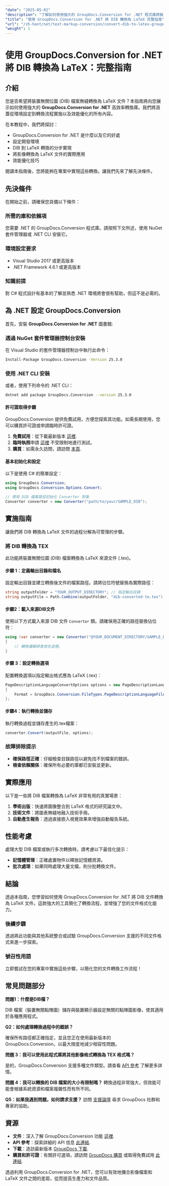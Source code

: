 ```yaml
---
"date": "2025-05-02"
"description": "了解如何使用強大的 GroupDocs.Conversion for .NET 程式庫將裝置無關位圖 (DIB) 檔案無縫轉換為 LaTeX 文件。請按照我們的逐步指南，高效實施。"
"title": "使用 GroupDocs.Conversion for .NET 將 DIB 轉換為 LaTeX 完整指南"
"url": "/zh-hant/net/text-markup-conversion/convert-dib-to-latex-groupdocs-conversion-net/"
"weight": 1
---
```


# 使用 GroupDocs.Conversion for .NET 將 DIB 轉換為 LaTeX：完整指南

## 介紹

您是否希望將裝置無關位圖 (DIB) 檔案無縫轉換為 LaTeX 文件？本指南將向您展示如何使用強大的 **GroupDocs.Conversion for .NET** 高效率轉換庫。我們將涵蓋從環境設定到轉換流程實施以及效能優化的所有內容。

在本教程中，我們將探討：
- GroupDocs.Conversion for .NET 是什麼以及它的好處
- 設定開發環境
- DIB 到 LaTeX 轉換的分步實現
- 將影像轉換為 LaTeX 文件的實際應用
- 效能優化技巧

閱讀本指南後，您將能夠在專案中實現這些轉換。讓我們先來了解先決條件。

## 先決條件

在開始之前，請確保您具備以下條件：

### 所需的庫和依賴項

您需要 .NET 的 GroupDocs.Conversion 程式庫。請按照下文所述，使用 NuGet 套件管理器或 .NET CLI 安裝它。

### 環境設定要求

- Visual Studio 2017 或更高版本
- .NET Framework 4.6.1 或更高版本

### 知識前提

對 C# 程式設計有基本的了解並熟悉 .NET 環境將會很有幫助，但這不是必需的。

## 為 .NET 設定 GroupDocs.Conversion

首先，安裝 **GroupDocs.Conversion for .NET** 圖書館:

### 透過 NuGet 套件管理器控制台安裝

在 Visual Studio 的套件管理器控制台中執行此命令：

```bash
Install-Package GroupDocs.Conversion -Version 25.3.0
```

### 使用 .NET CLI 安裝

或者，使用下列命令的 .NET CLI：

```bash
dotnet add package GroupDocs.Conversion --version 25.3.0
```

#### 許可證取得步驟

GroupDocs.Conversion 提供免費試用，方便您探索其功能。如需長期使用，您可以購買許可證或申請臨時許可證。

1. **免費試用**：從下載最新版本 [這裡](https://releases。groupdocs.com/conversion/net/).
2. **臨時執照**申請 [這裡](https://purchase.groupdocs.com/temporary-license/) 不受限制地進行測試。
3. **購買**：如需永久訪問，請訪問 [本頁](https://purchase。groupdocs.com/buy).

#### 基本初始化和設定

以下是使用 C# 的簡單設定：

```csharp
using GroupDocs.Conversion;
using GroupDocs.Conversion.Options.Convert;

// 使用 DIB 檔案路徑初始化 Converter 對象
Converter converter = new Converter("path/to/your/SAMPLE_DIB");
```

## 實施指南

讓我們將 DIB 轉換為 LaTeX 文件的過程分解為可管理的步驟。

### 將 DIB 轉換為 TEX

此功能將裝置無關位圖 (DIB) 檔案轉換為 LaTeX 來源文件 (.tex)。

#### 步驟 1：定義輸出目錄和檔名

設定輸出目錄並建立轉換後文件的檔案路徑。請將佔位符號替換為實際路徑：

```csharp
string outputFolder = "YOUR_OUTPUT_DIRECTORY"; // 指定輸出目錄
string outputFile = Path.Combine(outputFolder, "dib-converted-to.tex");
```

#### 步驟2：載入來源DIB文件

使用以下方式載入來源 DIB 文件 `Converter` 類。請確保用正確的路徑替換佔位符：

```csharp
using (var converter = new Converter("@YOUR_DOCUMENT_DIRECTORY/SAMPLE_DIB"))
{
    // 轉換邏輯將會放在這裡。
}
```

#### 步驟 3：設定轉換選項

配置轉換選項以指定輸出格式應為 LaTeX (.tex)：

```csharp
PageDescriptionLanguageConvertOptions options = new PageDescriptionLanguageConvertOptions 
{ 
    Format = GroupDocs.Conversion.FileTypes.PageDescriptionLanguageFileType.Tex 
};
```

#### 步驟4：執行轉換並儲存

執行轉換過程並儲存產生的.tex檔案：

```csharp
converter.Convert(outputFile, options);
```

### 故障排除提示

- **確保路徑正確**：仔細檢查目錄路徑以避免找不到檔案的錯誤。
- **檢查依賴關係**：確保所有必要的庫都已安裝並更新。

## 實際應用

以下是一些將 DIB 檔案轉換為 LaTeX 非常有用的真實場景：

1. **學術出版**：快速將圖像整合到 LaTeX 格式的研究論文中。
2. **技術文件**：將圖表無縫地融入技術手冊。
3. **自動產生報告**：透過直接嵌入視覺效果來增強自動報告系統。

## 性能考慮

處理大型 DIB 檔案或執行多次轉換時，請考慮以下最佳化提示：

- **記憶體管理**：正確處置物件以釋放記憶體資源。
- **批次處理**：如果同時處理大量文檔，則分批轉換文件。

## 結論

透過本指南，您學習如何使用 GroupDocs.Conversion for .NET 將 DIB 文件轉換為 LaTeX 文件。這款強大的工具簡化了轉換流程，並增強了您的文件格式化能力。

### 後續步驟

透過將此功能與其他系統整合或試驗 GroupDocs.Conversion 支援的不同文件格式來進一步探索。

### 號召性用語

立即嘗試在您的專案中實施這些步驟，以簡化您的文件轉換工作流程！

## 常見問題部分

**問題1：什麼是DIB檔？**

DIB 檔案（裝置無關點陣圖）儲存與裝置顯示器設定無關的點陣圖影像，使其適用於各種應用程式。

**Q2：如何處理轉換過程中的錯誤？**

確保所有路徑都正確指定，並且您正在使用最新版本的 GroupDocs.Conversion，以最大限度地減少相容性問題。

**問題 3：我可以使用此程式庫將其他影像格式轉換為 TEX 格式嗎？**

是的，GroupDocs.Conversion 支援多種文件類型。請查看 [API 參考](https://reference.groupdocs.com/conversion/net/) 了解更多詳情。

**問題 4：我可以轉換的 DIB 檔案的大小有限制嗎？**
轉換過程非常強大，但效能可能會根據系統資源和檔案複雜性而有所不同。

**Q5：如果我遇到問題，如何請求支援？**
訪問 [支援論壇](https://forum.groupdocs.com/c/conversion/10) 尋求 GroupDocs 社群和專家的協助。

## 資源

- **文件**：深入了解 GroupDocs.Conversion 功能 [這裡](https://docs。groupdocs.com/conversion/net/).
- **API 參考**：探索詳細的 API 信息 [此連結](https://reference。groupdocs.com/conversion/net/).
- **下載**：造訪最新版本 [GroupDocs 下載](https://releases。groupdocs.com/conversion/net/).
- **購買和許可證**：有關許可選項，請訪問 [GroupDocs 購買](https://purchase.groupdocs.com/buy) 或取得免費試用 [此連結](https://releases。groupdocs.com/conversion/net/).

透過利用 GroupDocs.Conversion for .NET，您可以有效地彌合影像檔案和 LaTeX 文件之間的差距，從而提高生產力和文件品質。